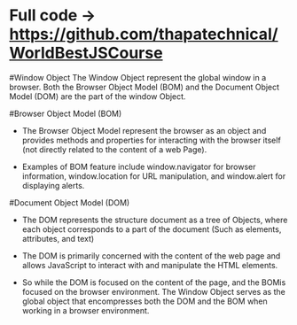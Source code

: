 # Full code -> https://github.com/thapatechnical/WorldBestJSCourse 

#Window Object
The Window Object represent the global window in a browser. Both the Browser Object Model (BOM) and the Document Object Model (DOM) are the part of the window Object.

#Browser Object Model (BOM)
- The Browser Object Model represent the browser as an object and provides methods and properties for interacting with the browser itself (not directly related to the content of a web Page).

- Examples of BOM feature include window.navigator for browser information, window.location for URL manipulation, and window.alert for displaying alerts.

#Document Object Model (DOM)
- The DOM represents the structure document as a tree of Objects, where each object corresponds to a part of the document (Such as elements, attributes, and text)

- The DOM is primarily concerned with the content of the web page and allows JavaScript to interact with and manipulate the HTML elements.

- So while the DOM is focused on the content of the page, and the BOMis focused on the browser environment. The Window Object serves as the global object that encompresses both the DOM and the BOM when working in a browser environment.